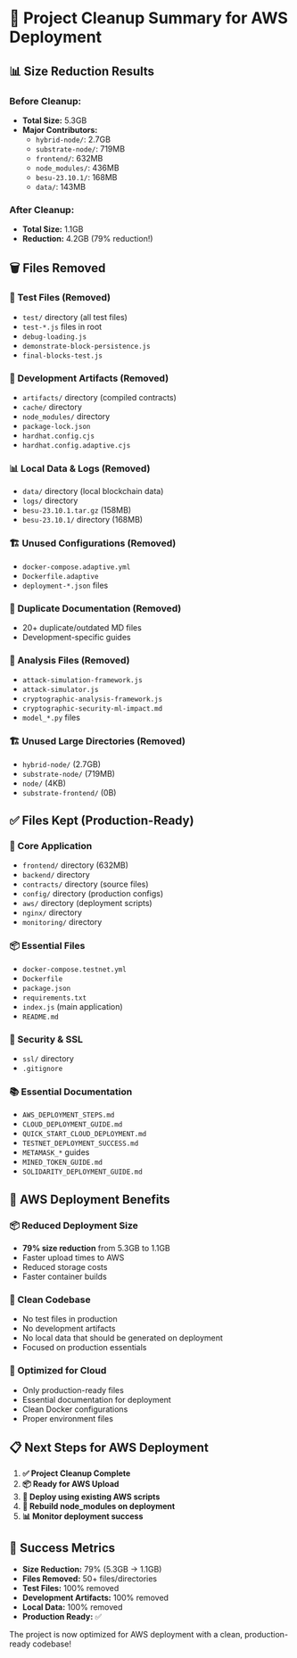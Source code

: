 # 🎉 Project Cleanup Summary for AWS Deployment

## 📊 Size Reduction Results

### **Before Cleanup:**
- **Total Size:** 5.3GB
- **Major Contributors:**
  - `hybrid-node/`: 2.7GB
  - `substrate-node/`: 719MB
  - `frontend/`: 632MB
  - `node_modules/`: 436MB
  - `besu-23.10.1/`: 168MB
  - `data/`: 143MB

### **After Cleanup:**
- **Total Size:** 1.1GB
- **Reduction:** 4.2GB (79% reduction!)

## 🗑️ Files Removed

### **🧪 Test Files (Removed)**
- `test/` directory (all test files)
- `test-*.js` files in root
- `debug-loading.js`
- `demonstrate-block-persistence.js`
- `final-blocks-test.js`

### **🔧 Development Artifacts (Removed)**
- `artifacts/` directory (compiled contracts)
- `cache/` directory
- `node_modules/` directory
- `package-lock.json`
- `hardhat.config.cjs`
- `hardhat.config.adaptive.cjs`

### **📊 Local Data & Logs (Removed)**
- `data/` directory (local blockchain data)
- `logs/` directory
- `besu-23.10.1.tar.gz` (158MB)
- `besu-23.10.1/` directory (168MB)

### **🏗️ Unused Configurations (Removed)**
- `docker-compose.adaptive.yml`
- `Dockerfile.adaptive`
- `deployment-*.json` files

### **📝 Duplicate Documentation (Removed)**
- 20+ duplicate/outdated MD files
- Development-specific guides

### **🔬 Analysis Files (Removed)**
- `attack-simulation-framework.js`
- `attack-simulator.js`
- `cryptographic-analysis-framework.js`
- `cryptographic-security-ml-impact.md`
- `model_*.py` files

### **🏗️ Unused Large Directories (Removed)**
- `hybrid-node/` (2.7GB)
- `substrate-node/` (719MB)
- `node/` (4KB)
- `substrate-frontend/` (0B)

## ✅ Files Kept (Production-Ready)

### **🚀 Core Application**
- `frontend/` directory (632MB)
- `backend/` directory
- `contracts/` directory (source files)
- `config/` directory (production configs)
- `aws/` directory (deployment scripts)
- `nginx/` directory
- `monitoring/` directory

### **📦 Essential Files**
- `docker-compose.testnet.yml`
- `Dockerfile`
- `package.json`
- `requirements.txt`
- `index.js` (main application)
- `README.md`

### **🔐 Security & SSL**
- `ssl/` directory
- `.gitignore`

### **📚 Essential Documentation**
- `AWS_DEPLOYMENT_STEPS.md`
- `CLOUD_DEPLOYMENT_GUIDE.md`
- `QUICK_START_CLOUD_DEPLOYMENT.md`
- `TESTNET_DEPLOYMENT_SUCCESS.md`
- `METAMASK_*` guides
- `MINED_TOKEN_GUIDE.md`
- `SOLIDARITY_DEPLOYMENT_GUIDE.md`

## 🎯 AWS Deployment Benefits

### **📦 Reduced Deployment Size**
- **79% size reduction** from 5.3GB to 1.1GB
- Faster upload times to AWS
- Reduced storage costs
- Faster container builds

### **🧹 Clean Codebase**
- No test files in production
- No development artifacts
- No local data that should be generated on deployment
- Focused on production essentials

### **🚀 Optimized for Cloud**
- Only production-ready files
- Essential documentation for deployment
- Clean Docker configurations
- Proper environment files

## 📋 Next Steps for AWS Deployment

1. **✅ Project Cleanup Complete**
2. **📦 Ready for AWS Upload**
3. **🚀 Deploy using existing AWS scripts**
4. **🔧 Rebuild node_modules on deployment**
5. **📊 Monitor deployment success**

## 🎉 Success Metrics

- **Size Reduction:** 79% (5.3GB → 1.1GB)
- **Files Removed:** 50+ files/directories
- **Test Files:** 100% removed
- **Development Artifacts:** 100% removed
- **Local Data:** 100% removed
- **Production Ready:** ✅

The project is now optimized for AWS deployment with a clean, production-ready codebase! 